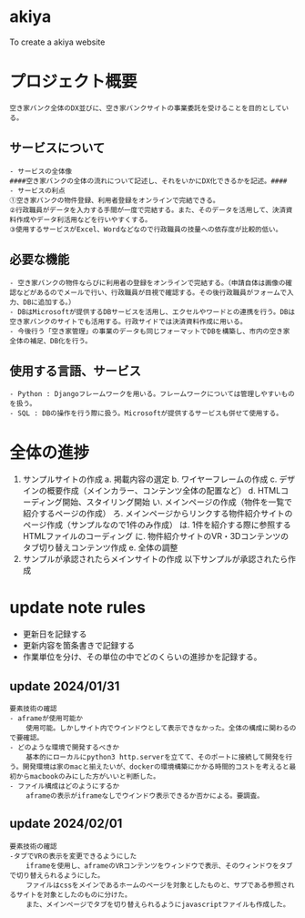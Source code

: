 # akiya
To create a akiya website

# プロジェクト概要
	空き家バンク全体のDX並びに、空き家バンクサイトの事業委託を受けることを目的としている。

## サービスについて
	- サービスの全体像
	####空き家バンクの全体の流れについて記述し、それをいかにDX化できるかを記述。####
	- サービスの利点
	①空き家バンクの物件登録、利用者登録をオンラインで完結できる。
	②行政職員がデータを入力する手間が一度で完結する。また、そのデータを活用して、決済資料作成やデータ利活用などを行いやすくする。
	③使用するサービスがExcel、Wordなどなので行政職員の技量への依存度が比較的低い。

## 必要な機能
	- 空き家バンクの物件ならびに利用者の登録をオンラインで完結する。（申請自体は画像の確認などがあるのでメールで行い、行政職員が目視で確認する。その後行政職員がフォームで入力、DBに追加する。）
	- DBはMicrosoftが提供するDBサービスを活用し、エクセルやワードとの連携を行う。DBは空き家バンクのサイトでも活用する。行政サイドでは決済資料作成に用いる。
	- 今後行う「空き家管理」の事業のデータも同じフォーマットでDBを構築し、市内の空き家全体の補足、DB化を行う。

## 使用する言語、サービス
	- Python : Djangoフレームワークを用いる。フレームワークについては管理しやすいものを扱う。
	- SQL : DBの操作を行う際に扱う。Microsoftが提供するサービスも併せて使用する。

# 全体の進捗
1. サンプルサイトの作成
	a. 掲載内容の選定
	b. ワイヤーフレームの作成
	c. デザインの概要作成（メインカラー、コンテンツ全体の配置など）
	d. HTMLコーディング開始、スタイリング開始
		い. メインページの作成（物件を一覧で紹介するページの作成）
		ろ. メインページからリンクする物件紹介サイトのページ作成（サンプルなので1件のみ作成）
		は. 1件を紹介する際に参照するHTMLファイルのコーディング
		に. 物件紹介サイトのVR・3Dコンテンツのタブ切り替えコンテンツ作成
	e. 全体の調整
2. サンプルが承認されたらメインサイトの作成
以下サンプルが承認されたら作成

# update note rules
- 更新日を記録する
- 更新内容を箇条書きで記録する
- 作業単位を分け、その単位の中でどのくらいの進捗かを記録する。

## update 2024/01/31
	要素技術の確認
	- aframeが使用可能か
		使用可能。しかしサイト内でウインドウとして表示できなかった。全体の構成に関わるので要確認。
	- どのような環境で開発するべきか
		基本的にローカルにpython3 http.serverを立てて、そのポートに接続して開発を行う。開発環境は家のmacと揃えたいが、dockerの環境構築にかかる時間的コストを考えると最初からmacbookのみにした方がいいと判断した。
	- ファイル構成はどのようにするか
		aframeの表示がiframeなしでウインドウ表示できるか否かによる。要調査。

## update 2024/02/01
	要素技術の確認
	-タブでVRの表示を変更できるようにした
		iframeを使用し、aframeのVRコンテンツをウィンドウで表示、そのウィンドウをタブで切り替えられるようにした。
		ファイルはcssをメインであるホームのページを対象としたものと、サブである参照されるサイトを対象としたのものに分けた。
		また、メインページでタブを切り替えられるようにjavascriptファイルも作成した。